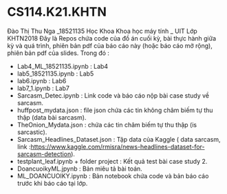 # CS114.K21.KHTN
Đào Thị Thu Nga _18521135 
Học Khoa Khoa học máy tính _ UIT 
Lớp KHTN2018
Đây là Repos chứa code của đồ án cuối kỳ, bài thực hành giữa kỳ và quá trình, phiên bản pdf của báo cáo này (hoặc báo cáo mở rộng), phiên bản pdf của slides.
Trong đó :
- Lab4_ML_18521135.ipynb : Lab4
- lab5_18521135.ipynb : Lab5
- lab6.ipynb : Lab6 
- lab7_1.ipynb : Lab7
- Sarcasm_Detec.ipynb : Link code và báo cáo nộp bài case study về sarcasm.
- huffpost_mydata.json : file json chứa các tin không châm biếm tự thu thập (data bài sarcasm).
- TheOnion_Mydata.json : chứa các tin châm biếm tự thu thập (is sarcastic).
- Sarcasm_Headlines_Dataset.json : Tập data của Kaggle ( data sarcasm, link :https://www.kaggle.com/rmisra/news-headlines-dataset-for-sarcasm-detection).
- testplant_leaf.ipynb + folder project : Kết quả test bài case study 2.
- DoancuoikyML.jpynb : Bản miêu tả bài toán.
- ML_DOANCUOIKY.ipynb : Bản notebook chứa code và bản báo cáo trước khi báo cáo tại lớp.
